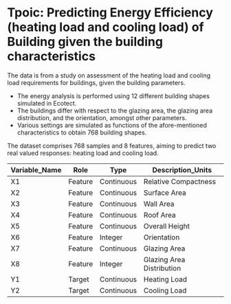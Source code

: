 # Tpoic: Predicting Energy Efficiency (heating load and cooling load) of Building given the building characteristics 

The data is from a study on assessment of the heating load and cooling load requirements for buildings, given the building parameters.
- The energy analysis is performed using 12 different building shapes simulated in Ecotect. 
- The buildings differ with respect to the glazing area, the glazing area distribution, and the orientation, amongst other parameters. 
- Various settings are simulated as functions of the afore-mentioned characteristics to obtain 768 building shapes. 

The dataset comprises 768 samples and 8 features, aiming to predict two real valued responses: heating load and cooling load. 

| Variable_Name | Role    | Type      | Description_Units               |
|---------------|---------|-----------|---------------------------|
| X1            | Feature | Continuous| Relative Compactness       |
| X2            | Feature | Continuous| Surface Area               |
| X3            | Feature | Continuous| Wall Area                  |
| X4            | Feature | Continuous| Roof Area                  |
| X5            | Feature | Continuous| Overall Height             |
| X6            | Feature | Integer   | Orientation                |
| X7            | Feature | Continuous| Glazing Area               |
| X8            | Feature | Integer   | Glazing Area Distribution  |
| Y1            | Target  | Continuous| Heating Load               |
| Y2            | Target  | Continuous| Cooling Load               |


